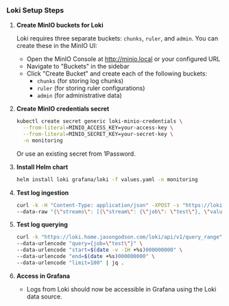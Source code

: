 ### Loki Setup Steps

1. **Create MinIO buckets for Loki**
   
   Loki requires three separate buckets: `chunks`, `ruler`, and `admin`. You can create these in the MinIO UI:
   - Open the MinIO Console at http://minio.local or your configured URL
   - Navigate to "Buckets" in the sidebar
   - Click "Create Bucket" and create each of the following buckets:
     - `chunks` (for storing log chunks)
     - `ruler` (for storing ruler configurations)
     - `admin` (for administrative data)

2. **Create MinIO credentials secret**
   ```bash
   kubectl create secret generic loki-minio-credentials \
     --from-literal=MINIO_ACCESS_KEY=your-access-key \
     --from-literal=MINIO_SECRET_KEY=your-secret-key \
     -n monitoring
   ```
   Or use an existing secret from 1Password.

3. **Install Helm chart**
   ```bash
   helm install loki grafana/loki -f values.yaml -n monitoring
   ```

4. **Test log ingestion**
   ```bash
   curl -k -H "Content-Type: application/json" -XPOST -s "https://loki.home.jasongodson.com/loki/api/v1/push" \
   --data-raw "{\"streams\": [{\"stream\": {\"job\": \"test\"}, \"values\": [[\"$(date +%s)000000000\", \"fizzbuzz\"]]}]}"
   ```

5. **Test log querying**
   ```bash
   curl -k "https://loki.home.jasongodson.com/loki/api/v1/query_range" \
   --data-urlencode "query={job=\"test\"}" \
   --data-urlencode "start=$(date -v -1H +%s)000000000" \
   --data-urlencode "end=$(date +%s)000000000" \
   --data-urlencode "limit=100" | jq .
   ```

6. **Access in Grafana**
   - Logs from Loki should now be accessible in Grafana using the Loki data source.